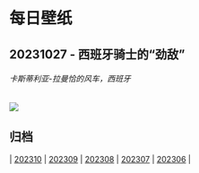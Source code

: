 # 每日壁纸

## 20231027 - 西班牙骑士的“劲敌”

###### 卡斯蒂利亚-拉曼恰的风车，西班牙

![](https://www.bing.com/th?id=OHR.FiveWinds_ZH-CN7503464049_UHD.jpg)

## 归档

| [202310](/202310/README.md)
| [202309](/202309/README.md)
| [202308](/202308/README.md)
| [202307](/202307/README.md)
| [202306](/202306/README.md)
|